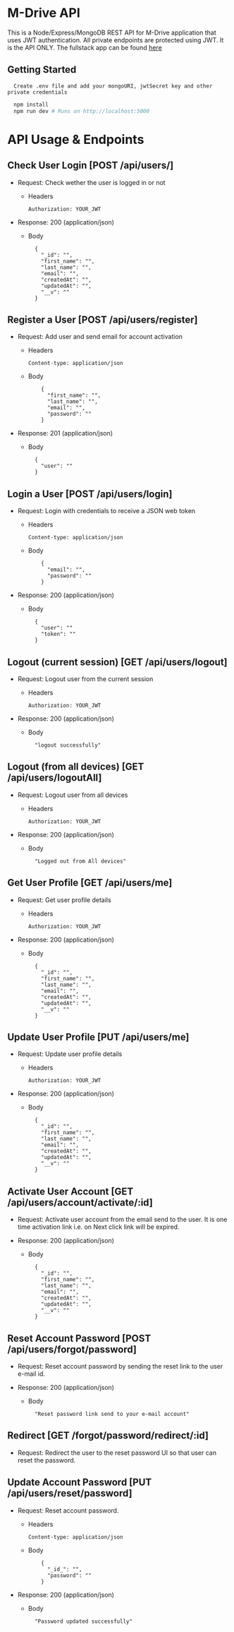 # M-Drive API

This is a Node/Express/MongoDB REST API for M-Drive application that uses JWT authentication. All private endpoints are protected using JWT. It is the API ONLY. The fullstack app can be found [here](https://github.com/nawazibrat/M-Drive)

## Getting Started

```
  Create .env file and add your mongoURI, jwtSecret key and other private credentials
```

```bash
  npm install
  npm run dev # Runs on http://localhost:5000
```

# API Usage & Endpoints

## Check User Login [POST /api/users/]

- Request: Check wether the user is logged in or not

  - Headers

        Authorization: YOUR_JWT

* Response: 200 (application/json)

  - Body

          {
            "_id": "",
            "first_name": "",
            "last_name": "",
            "email": "",
            "createdAt": "",
            "updatedAt": "",
            "__v": ""
          }

## Register a User [POST /api/users/register]

- Request: Add user and send email for account activation

  - Headers

        Content-type: application/json

  - Body

            {
              "first_name": "",
              "last_name": "",
              "email": "",
              "password": ""
            }

- Response: 201 (application/json)

  - Body

          {
            "user": ""
          }

## Login a User [POST /api/users/login]

- Request: Login with credentials to receive a JSON web token

  - Headers

        Content-type: application/json

  - Body

            {
              "email": "",
              "password": ""
            }

- Response: 200 (application/json)

  - Body

          {
            "user": ""
            "token": ""
          }

## Logout (current session) [GET /api/users/logout]

- Request: Logout user from the current session

  - Headers

        Authorization: YOUR_JWT

- Response: 200 (application/json)

  - Body

          "logout successfully"

## Logout (from all devices) [GET /api/users/logoutAll]

- Request: Logout user from all devices

  - Headers

        Authorization: YOUR_JWT

- Response: 200 (application/json)

  - Body

          "Logged out from All devices"

## Get User Profile [GET /api/users/me]

- Request: Get user profile details

  - Headers

        Authorization: YOUR_JWT

- Response: 200 (application/json)

  - Body

          {
            "_id": "",
            "first_name": "",
            "last_name": "",
            "email": "",
            "createdAt": "",
            "updatedAt": "",
            "__v": ""
          }

## Update User Profile [PUT /api/users/me]

- Request: Update user profile details

  - Headers

        Authorization: YOUR_JWT

- Response: 200 (application/json)

  - Body

          {
            "_id": "",
            "first_name": "",
            "last_name": "",
            "email": "",
            "createdAt": "",
            "updatedAt": "",
            "__v": ""
          }

## Activate User Account [GET /api/users/account/activate/:id]

- Request: Activate user account from the email send to the user.
  It is one time activation link i.e. on Next click link
  will be expired.

- Response: 200 (application/json)

  - Body

          {
            "_id": "",
            "first_name": "",
            "last_name": "",
            "email": "",
            "createdAt": "",
            "updatedAt": "",
            "__v": ""
          }

## Reset Account Password [POST /api/users/forgot/password]

- Request: Reset account password by sending the reset link to
  the user e-mail id.

- Response: 200 (application/json)

  - Body

          "Reset password link send to your e-mail account"

## Redirect [GET /forgot/password/redirect/:id]

- Request: Redirect the user to the reset password UI so that
  user can reset the password.

## Update Account Password [PUT /api/users/reset/password]

- Request: Reset account password.

  - Headers

        Content-type: application/json

  - Body

            {
              "_id_": "",
              "password": ""
            }

- Response: 200 (application/json)

  - Body

          "Password updated successfully"
